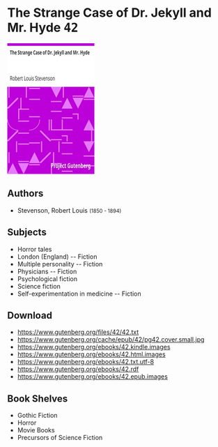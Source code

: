 # The Strange Case of Dr. Jekyll and Mr. Hyde <kbd>42</kbd>

![](./cover.medium.jpg "")

## Authors


 - Stevenson, Robert Louis <small>(1850 - 1894)</small>

## Subjects


 - Horror tales
 - London (England) -- Fiction
 - Multiple personality -- Fiction
 - Physicians -- Fiction
 - Psychological fiction
 - Science fiction
 - Self-experimentation in medicine -- Fiction

## Download


 - https://www.gutenberg.org/files/42/42.txt
 - https://www.gutenberg.org/cache/epub/42/pg42.cover.small.jpg
 - https://www.gutenberg.org/ebooks/42.kindle.images
 - https://www.gutenberg.org/ebooks/42.html.images
 - https://www.gutenberg.org/ebooks/42.txt.utf-8
 - https://www.gutenberg.org/ebooks/42.rdf
 - https://www.gutenberg.org/ebooks/42.epub.images

## Book Shelves


 - Gothic Fiction
 - Horror
 - Movie Books
 - Precursors of Science Fiction

